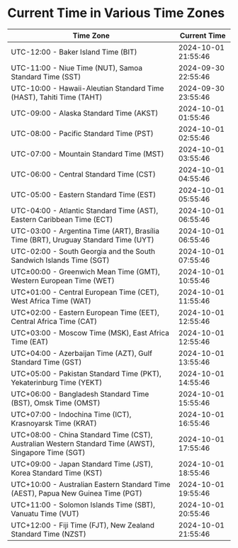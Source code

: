 # Current Time in Various Time Zones

| Time Zone | Current Time |
|-----------|--------------|
| UTC-12:00 - Baker Island Time (BIT) | 2024-10-01 21:55:46 |
| UTC-11:00 - Niue Time (NUT), Samoa Standard Time (SST) | 2024-09-30 22:55:46 |
| UTC-10:00 - Hawaii-Aleutian Standard Time (HAST), Tahiti Time (TAHT) | 2024-09-30 23:55:46 |
| UTC-09:00 - Alaska Standard Time (AKST) | 2024-10-01 01:55:46 |
| UTC-08:00 - Pacific Standard Time (PST) | 2024-10-01 02:55:46 |
| UTC-07:00 - Mountain Standard Time (MST) | 2024-10-01 03:55:46 |
| UTC-06:00 - Central Standard Time (CST) | 2024-10-01 04:55:46 |
| UTC-05:00 - Eastern Standard Time (EST) | 2024-10-01 05:55:46 |
| UTC-04:00 - Atlantic Standard Time (AST), Eastern Caribbean Time (ECT) | 2024-10-01 06:55:46 |
| UTC-03:00 - Argentina Time (ART), Brasília Time (BRT), Uruguay Standard Time (UYT) | 2024-10-01 06:55:46 |
| UTC-02:00 - South Georgia and the South Sandwich Islands Time (SGT) | 2024-10-01 07:55:46 |
| UTC±00:00 - Greenwich Mean Time (GMT), Western European Time (WET) | 2024-10-01 10:55:46 |
| UTC+01:00 - Central European Time (CET), West Africa Time (WAT) | 2024-10-01 11:55:46 |
| UTC+02:00 - Eastern European Time (EET), Central Africa Time (CAT) | 2024-10-01 12:55:46 |
| UTC+03:00 - Moscow Time (MSK), East Africa Time (EAT) | 2024-10-01 12:55:46 |
| UTC+04:00 - Azerbaijan Time (AZT), Gulf Standard Time (GST) | 2024-10-01 13:55:46 |
| UTC+05:00 - Pakistan Standard Time (PKT), Yekaterinburg Time (YEKT) | 2024-10-01 14:55:46 |
| UTC+06:00 - Bangladesh Standard Time (BST), Omsk Time (OMST) | 2024-10-01 15:55:46 |
| UTC+07:00 - Indochina Time (ICT), Krasnoyarsk Time (KRAT) | 2024-10-01 16:55:46 |
| UTC+08:00 - China Standard Time (CST), Australian Western Standard Time (AWST), Singapore Time (SGT) | 2024-10-01 17:55:46 |
| UTC+09:00 - Japan Standard Time (JST), Korea Standard Time (KST) | 2024-10-01 18:55:46 |
| UTC+10:00 - Australian Eastern Standard Time (AEST), Papua New Guinea Time (PGT) | 2024-10-01 19:55:46 |
| UTC+11:00 - Solomon Islands Time (SBT), Vanuatu Time (VUT) | 2024-10-01 20:55:46 |
| UTC+12:00 - Fiji Time (FJT), New Zealand Standard Time (NZST) | 2024-10-01 21:55:46 |
